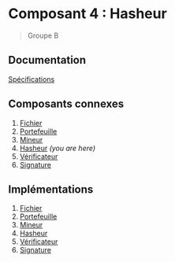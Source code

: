# Composant 4 : Hasheur
> Groupe B

## Documentation

[Spécifications](https://docs.google.com/document/d/1m4OxsEZi6w5VfnF62y0VQks0IZdinzUjqDUEMwBxgUg/edit?usp=sharing)

## Composants connexes

1. [Fichier](https://github.com/ProjetGroupeE/PPC)
2. [Portefeuille](https://github.com/mtbontemps/composant_project)
3. [Mineur](https://github.com/TaharBROURI/Mineur)
4. [Hasheur](https://github.com/belgacea/Composant) *(you are here)*
5. [Vérificateur](https://github.com/MedSyl10/BlockChain)
6. [Signature](https://github.com/louima/ComposantSignature)

## Implémentations

1. [Fichier](https://github.com/louima/BlockchainFile)
2. [Portefeuille](https://github.com/TaharBROURI/Wallet)
3. [Mineur]()
4. [Hasheur]()
5. [Vérificateur](https://github.com/belgacea/ComposantVerificateur)
6. [Signature]()
